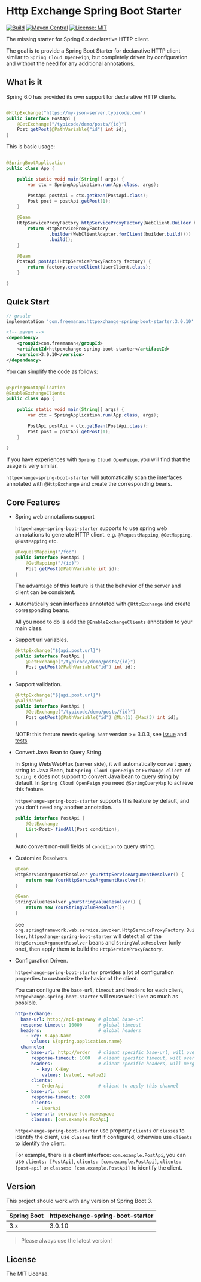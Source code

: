 # Http Exchange Spring Boot Starter

[![Build](https://img.shields.io/github/actions/workflow/status/DanielLiu1123/httpexchange-spring-boot-starter/build.yml?branch=main)](https://github.com/DanielLiu1123/httpexchange-spring-boot-starter/actions)
[![Maven Central](https://img.shields.io/maven-central/v/com.freemanan/httpexchange-spring-boot-starter)](https://search.maven.org/artifact/com.freemanan/httpexchange-spring-boot-starter)
[![License: MIT](https://img.shields.io/badge/License-MIT-yellow.svg)](https://opensource.org/licenses/MIT)

The missing starter for Spring 6.x declarative HTTP client. 

The goal is to provide a Spring Boot Starter for declarative HTTP client similar to `Spring Cloud OpenFeign`, but completely driven by configuration and without the need for any additional annotations.

## What is it

Spring 6.0 has provided its own support for declarative HTTP clients.

```java

@HttpExchange("https://my-json-server.typicode.com")
public interface PostApi {
    @GetExchange("/typicode/demo/posts/{id}")
    Post getPost(@PathVariable("id") int id);
}
```

This is basic usage:

```java

@SpringBootApplication
public class App {

    public static void main(String[] args) {
        var ctx = SpringApplication.run(App.class, args);

        PostApi postApi = ctx.getBean(PostApi.class);
        Post post = postApi.getPost(1);
    }

    @Bean
    HttpServiceProxyFactory httpServiceProxyFactory(WebClient.Builder builder) {
        return HttpServiceProxyFactory
                .builder(WebClientAdapter.forClient(builder.build()))
                .build();
    }

    @Bean
    PostApi postApi(HttpServiceProxyFactory factory) {
        return factory.createClient(UserClient.class);
    }

}

```

## Quick Start

```groovy
// gradle
implementation 'com.freemanan:httpexchange-spring-boot-starter:3.0.10'
```

```xml
<!-- maven -->
<dependency>
    <groupId>com.freemanan</groupId>
    <artifactId>httpexchange-spring-boot-starter</artifactId>
    <version>3.0.10</version>
</dependency>
```

You can simplify the code as follows:

```java

@SpringBootApplication
@EnableExchangeClients
public class App {

    public static void main(String[] args) {
        var ctx = SpringApplication.run(App.class, args);

        PostApi postApi = ctx.getBean(PostApi.class);
        Post post = postApi.getPost(1);
    }

}
```

If you have experiences with `Spring Cloud OpenFeign`, you will find that the usage is very similar.

`httpexhange-spring-boot-starter` will automatically scan the interfaces annotated with `@HttpExchange` and create the
corresponding beans.

## Core Features

- Spring web annotations support

  `httpexhange-spring-boot-starter` supports to use spring web annotations to generate HTTP client. e.g. `@RequestMapping`, `@GetMapping`, `@PostMapping` etc.

  ```java
  @RequestMapping("/foo")
  public interface PostApi {
      @GetMapping("/{id}")
      Post getPost(@PathVariable int id);
  }
  ```
  
  The advantage of this feature is that the behavior of the server and client can be consistent.

- Automatically scan interfaces annotated with `@HttpExchange` and create corresponding beans.

  All you need to do is add the `@EnableExchangeClients` annotation to your main class.

- Support url variables.

  ```java
  @HttpExchange("${api.post.url}")
  public interface PostApi {
      @GetExchange("/typicode/demo/posts/{id}")
      Post getPost(@PathVariable("id") int id);
  }
  ```

- Support validation.

  ```java
  @HttpExchange("${api.post.url}")
  @Validated
  public interface PostApi {
      @GetExchange("/typicode/demo/posts/{id}")
      Post getPost(@PathVariable("id") @Min(1) @Max(3) int id);
  }
  ```
  NOTE: this feature needs `spring-boot` version >= 3.0.3,
  see [issue](https://github.com/spring-projects/spring-framework/issues/29782)
  and [tests](src/test/java/com/freemanan/starter/httpexchange/ValidationTests.java)

- Convert Java Bean to Query String.

  In Spring Web/WebFlux (server side), it will automatically convert query string to Java Bean,
  but `Spring Cloud OpenFeign` or `Exchange client of Spring 6` does not support to convert Java bean to query string by
  default. In `Spring Cloud OpenFeign` you need `@SpringQueryMap` to achieve this feature.

  `httpexhange-spring-boot-starter` supports this feature by default, and you don't need any another annotation.

  ```java
  public interface PostApi {
      @GetExchange
      List<Post> findAll(Post condition);
  }
  ```

  Auto convert non-null fields of `condition` to query string.

- Customize Resolvers.

  ```java
  @Bean
  HttpServiceArgumentResolver yourHttpServiceArgumentResolver() {
      return new YourHttpServiceArgumentResolver();
  }
  
  @Bean
  StringValueResolver yourStringValueResolver() {
      return new YourStringValueResolver();
  }
  ```
  
  see `org.springframework.web.service.invoker.HttpServiceProxyFactory.Builder`, `httpexhange-spring-boot-starter` will detect all of the `HttpServiceArgumentResolver` beans and `StringValueResolver` (only one), then apply them to build the `HttpServiceProxyFactory`.

- Configuration Driven.

  `httpexhange-spring-boot-starter` provides a lot of configuration properties to customize the behavior of the client.

  You can configure the `base-url`, `timeout` and `headers` for each client, `httpexhange-spring-boot-starter` will
  reuse `WebClient` as much as possible.

  ```yaml
  http-exchange:
    base-url: http://api-gateway # global base-url
    response-timeout: 10000      # global timeout
    headers:                     # global headers
      - key: X-App-Name
        values: ${spring.application.name}
    channels:
      - base-url: http://order   # client specific base-url, will override global base-url
        response-timeout: 1000   # client specific timeout, will override global timeout
        headers:                 # client specific headers, will merge with global headers
          - key: X-Key
            values: [value1, value2]
        clients:
          - OrderApi             # client to apply this channel
      - base-url: user
        response-timeout: 2000
        clients:
          - UserApi
      - base-url: service-foo.namespace
        classes: [com.example.FooApi]
  ```

  `httpexhange-spring-boot-starter` use property `clients` or `classes` to identify the client, use `classes`
  first if configured, otherwise use `clients` to identify the client.

  For example, there is a client interface: `com.example.PostApi`, you can
  use `clients: [PostApi]`, `clients: [com.example.PostApi]`, `clients: [post-api]` or `classes: [com.example.PostApi]` to identify
  the client.

## Version

This project should work with any version of Spring Boot 3.

| Spring Boot | httpexchange-spring-boot-starter |
|-------------|----------------------------------|
| 3.x         | 3.0.10                           |

> Please always use the latest version!

## License

The MIT License.
